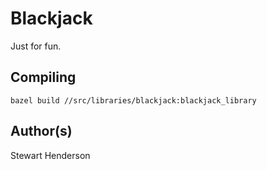 # Blackjack

Just for fun.

## Compiling

`bazel build //src/libraries/blackjack:blackjack_library`

## Author(s)

Stewart Henderson
